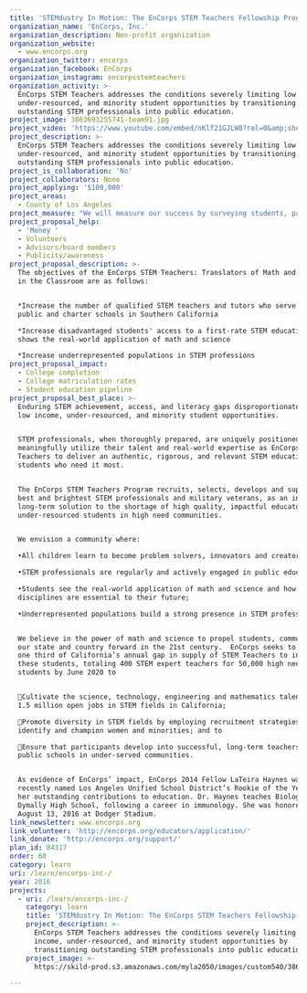 ```yaml
---
title: 'STEMdustry In Motion: The EnCorps STEM Teachers Fellowship Program '
organization_name: 'EnCorps, Inc.'
organization_description: Non-profit organization
organization_website:
  - www.encorps.org
organization_twitter: encorps
organization_facebook: EnCorps
organization_instagram: encorpsstemteachers
organization_activity: >-
  EnCorps STEM Teachers addresses the conditions severely limiting low income,
  under-resourced, and minority student opportunities by transitioning
  outstanding STEM professionals into public education.
project_image: 3863693255741-team91.jpg
project_video: 'https://www.youtube.com/embed/nKlf21GJLW8?rel=0&amp;showinfo=0'
project_description: >-
  EnCorps STEM Teachers addresses the conditions severely limiting low income,
  under-resourced, and minority student opportunities by transitioning
  outstanding STEM professionals into public education.
project_is_collaboration: 'No'
project_collaborators: None
project_applying: '$100,000'
project_areas:
  - County of Los Angeles
project_measure: "We will measure our success by surveying students, partner sites and EnCorps Fellows:\n\nStudents will agree that EnCorps Fellows made them:\n-More aware of STEM career opportunities 85%\n-More interested in STEM 80%\n-STEM grades Improved 70%\n-Understand relevance of STEM better 85%\n\nPlacement sites will agree that EnCorps Fellows:\n-Increase student excitement 90%\n-Increase student achievement 95%\n-Increase student understanding of real-world connections 90%\n-are as effective as other tutors 85%\n-make differentiation easier\t80%\n\nEnCorps Fellows will agree that:\n-they are satisfied with the EnCorps Fellowship 90%\n-they are satisfied with overall support 95%"
project_proposal_help:
  - 'Money '
  - Volunteers
  - Advisors/board members
  - Publicity/awareness
project_proposal_description: >-
  The objectives of the EnCorps STEM Teachers: Translators of Math and Science
  in the Classroom are as follows:


  *Increase the number of qualified STEM teachers and tutors who serve high need
  public and charter schools in Southern California

  *Increase disadvantaged students' access to a first-rate STEM education that
  shows the real-world application of math and science

  *Increase under­represented populations in STEM professions
project_proposal_impact:
  - College completion
  - College matriculation rates
  - Student education pipeline
project_proposal_best_place: >-
  Enduring STEM achievement, access, and literacy gaps disproportionately limit
  low income, under-resourced, and minority student opportunities.


  STEM professionals, when thoroughly prepared, are uniquely positioned to
  meaningfully utilize their talent and real-world expertise as EnCorps STEM
  Teachers to deliver an authentic, rigorous, and relevant STEM education to the
  students who need it most.


  The EnCorps STEM Teachers Program recruits, selects, develops and supports the
  best and brightest STEM professionals and military veterans, as an innovative,
  long-term solution to the shortage of high quality, impactful educators for
  under-resourced students in high need communities.


  We envision a community where:

  •All children learn to become problem solvers, innovators and creators;

  •STEM professionals are regularly and actively engaged in public education;

  •Students see the real-world application of math and science and how these
  disciplines are essential to their future;

  •Underrepresented populations build a strong presence in STEM professions.


  We believe in the power of math and science to propel students, communities,
  our state and country forward in the 21st century.  EnCorps seeks to provide
  one third of California’s annual gap in supply of STEM Teachers to inspire
  these students, totaling 400 STEM expert teachers for 50,000 high need
  students by June 2020 to


  Cultivate the science, technology, engineering and mathematics talent for the
  1.5 million open jobs in STEM fields in California;

  Promote diversity in STEM fields by employing recruitment strategies that
  identify and champion women and minorities; and to 

  Ensure that participants develop into successful, long-term teachers in
  public schools in under-served communities.


  As evidence of EnCorps’ impact, EnCorps 2014 Fellow LaTeira Haynes was
  recently named Los Angeles Unified School District’s Rookie of the Year for
  her outstanding contributions to education. Dr. Haynes teaches Biology at
  Dymally High School, following a career in immunology. She was honored on
  August 13, 2016 at Dodger Stadium.
link_newsletter: www.encorps.org
link_volunteer: 'http://encorps.org/educators/application/'
link_donate: 'http://encorps.org/support/'
plan_id: 84317
order: 60
category: learn
uri: /learn/encorps-inc-/
year: 2016
projects:
  - uri: /learn/encorps-inc-/
    category: learn
    title: 'STEMdustry In Motion: The EnCorps STEM Teachers Fellowship Program '
    project_description: >-
      EnCorps STEM Teachers addresses the conditions severely limiting low
      income, under-resourced, and minority student opportunities by
      transitioning outstanding STEM professionals into public education.
    project_image: >-
      https://skild-prod.s3.amazonaws.com/myla2050/images/custom540/3863693255741-team91.jpg

---
```

